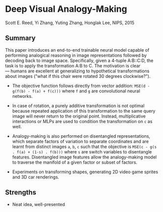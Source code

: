 # Deep Visual Analogy-Making

Scott E. Reed, Yi Zhang, Yuting Zhang, Honglak Lee, NIPS, 2015

## Summary

This paper introduces an end-to-end trainable neural model capable of performing analogical reasoning in image representations followed by decoding back to image space. Specifically, given a 4-tuple A:B::C:D, the task is to apply the transformation A:B to C. The motivation is clear — humans are excellent at generalizing to hypothetical transformations about images ("what if this chair were rotated 30 degrees clockwise?").

- The objective function follows directly from vector addition: `MSE(d - g(f(b) - f(a) + f(c)))` where `f` and `g` are convolutional neural networks.

- In case of rotation, a purely additive transformation is not optimal because repeated application of this transformation to the same query image will never return to the original point. Instead, multiplicative interactions or MLPs are used to condition the transformation on `c` as well.

- Analogy-making is also performed on disentangled representations, which separate factors of variation to separate coordinates and are learnt from distinct images `a`, `b`, `c` such that the objective is `MSE(c - g(s . f(a) + (1-s) . f(b)))` where `s` are switch variables to disentangle features. Disentangled image features allow the analogy-making model to traverse the manifold of a given factor or subset of factors.

- Experiments on transforming shapes, generating 2D video game sprites and 3D car renderings.

## Strengths

- Neat idea, well-presented